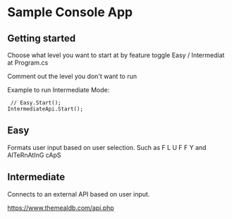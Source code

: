 # Sample Console App

## Getting started
Choose what level you want to start at by feature toggle Easy / Intermediat at Program.cs

Comment out the level you don't want to run

Example to run Intermediate Mode:
```
 // Easy.Start();
IntermediateApi.Start();
```

## Easy
Formats user input based on user selection.
Such as F L U F F Y and AlTeRnAtInG cApS

## Intermediate
Connects to an external API based on user input.

https://www.themealdb.com/api.php

